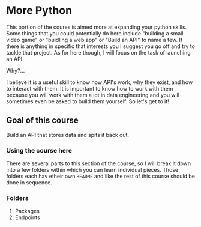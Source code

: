 # More Python

This portion of the coures is aimed more at expanding your python skills. Some things that you could potentially do here include "building a small video game" or "buidling a web app" or "Build an API" to name a few. If there is anything in specific that interests you I suggest you go off and try to tackle that project. As for here though, I will focus on the task of launching an API.

Why?...

I believe it is a useful skill to know how API's work, why they exist, and how to interact with them. It is important to know how to work with them because you will work with them a lot in data engineering and you will sometimes even be asked to build them yourself. So let's get to it!

## Goal of this course

Build an API that stores data and spits it back out.

### Using the course here

There are several parts to this section of the course, so I will break it down into a few folders within which you can learn individual pieces. Those folders each hav etheir own `README` and like the rest of this course should be done in sequence.

### Folders

1. Packages
2. Endpoints
